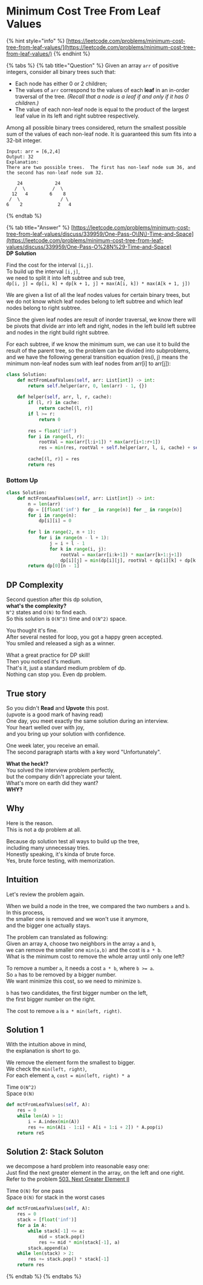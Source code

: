 # Minimum Cost Tree From Leaf Values

{% hint style="info" %}
[https://leetcode.com/problems/minimum-cost-tree-from-leaf-values/](https://leetcode.com/problems/minimum-cost-tree-from-leaf-values/)
{% endhint %}

{% tabs %}
{% tab title="Question" %}
Given an array `arr` of positive integers, consider all binary trees such that:

* Each node has either 0 or 2 children;
* The values of `arr` correspond to the values of each **leaf** in an in-order traversal of the tree.  _\(Recall that a node is a leaf if and only if it has 0 children.\)_
* The value of each non-leaf node is equal to the product of the largest leaf value in its left and right subtree respectively.

Among all possible binary trees considered, return the smallest possible sum of the values of each non-leaf node.  It is guaranteed this sum fits into a 32-bit integer.

```text
Input: arr = [6,2,4]
Output: 32
Explanation:
There are two possible trees.  The first has non-leaf node sum 36, and the second has non-leaf node sum 32.

    24            24
   /  \          /  \
  12   4        6    8
 /  \               / \
6    2             2   4
```
{% endtab %}

{% tab title="Answer" %}
[https://leetcode.com/problems/minimum-cost-tree-from-leaf-values/discuss/339959/One-Pass-O\(N\)-Time-and-Space](https://leetcode.com/problems/minimum-cost-tree-from-leaf-values/discuss/339959/One-Pass-O%28N%29-Time-and-Space)  
**DP Solution**

Find the cost for the interval `[i,j]`.  
To build up the interval `[i,j]`,  
we need to split it into left subtree and sub tree,  
`dp[i, j] = dp[i, k] + dp[k + 1, j] + max(A[i, k]) * max(A[k + 1, j])`

We are given a list of all the leaf nodes values for certain binary trees, but we do not know which leaf nodes belong to left subtree and which leaf nodes belong to right subtree. 

Since the given leaf nodes are result of inorder traversal, we know there will be pivots that divide arr into left and right, nodes in the left build left subtree and nodes in the right build right subtree. 

For each subtree, if we know the minimum sum, we can use it to build the result of the parent tree, so the problem can be divided into subproblems, and we have the following general transition equation \(res\(i, j\) means the minimum non-leaf nodes sum with leaf nodes from arr\[i\] to arr\[j\]\):

```python
class Solution:
    def mctFromLeafValues(self, arr: List[int]) -> int:
        return self.helper(arr, 0, len(arr) - 1, {})
        
    def helper(self, arr, l, r, cache):
        if (l, r) in cache:
            return cache[(l, r)]
        if l >= r:
            return 0
        
        res = float('inf')
        for i in range(l, r):
            rootVal = max(arr[l:i+1]) * max(arr[i+1:r+1])
            res = min(res, rootVal + self.helper(arr, l, i, cache) + self.helper(arr, i + 1, r, cache))
        
        cache[(l, r)] = res
        return res
```

### Bottom Up

```python
class Solution:
    def mctFromLeafValues(self, arr: List[int]) -> int:
        n = len(arr)
        dp = [[float('inf') for _ in range(n)] for _ in range(n)]
        for i in range(n):
            dp[i][i] = 0
        
        for l in range(2, n + 1):
            for i in range(n - l + 1):
                j = i + l - 1
                for k in range(i, j):
                    rootVal = max(arr[i:k+1]) * max(arr[k+1:j+1])
                    dp[i][j] = min(dp[i][j], rootVal + dp[i][k] + dp[k + 1][j])
        return dp[0][n - 1]
```

## DP Complexity

Second question after this dp solution,  
**what's the complexity?**  
`N^2` states and `O(N)` to find each.  
So this solution is `O(N^3)` time and `O(N^2)` space.

You thought it's fine.  
After several nested for loop, you got a happy green accepted.  
You smiled and released a sigh as a winner.

What a great practice for DP skill!  
Then you noticed it's medium.  
That's it, just a standard medium problem of dp.  
Nothing can stop you. Even dp problem.  
  


## True story

So you didn't **Read** and **Upvote** this post.  
\(upvote is a good mark of having read\)  
One day, you meet exactly the same solution during an interview.  
Your heart welled over with joy,  
and you bring up your solution with confidence.

One week later, you receive an email.  
The second paragraph starts with a key word "Unfortunately".

**What the heck!?**  
You solved the interview problem perfectly,  
but the company didn't appreciate your talent.  
What's more on earth did they want?  
**WHY?**  
  


## **Why**

Here is the reason.  
This is not a dp problem at all.

Because dp solution test all ways to build up the tree,  
including many unnecessay tries.  
Honestly speaking, it's kinda of brute force.  
Yes, brute force testing, with memorization.  
  


## **Intuition**

Let's review the problem again.

When we build a node in the tree, we compared the two numbers `a` and `b`.  
In this process,  
the smaller one is removed and we won't use it anymore,  
and the bigger one actually stays.

The problem can translated as following:  
Given an array `A`, choose two neighbors in the array `a` and `b`,  
we can remove the smaller one `min(a,b)` and the cost is `a * b`.  
What is the minimum cost to remove the whole array until only one left?

To remove a number `a`, it needs a cost `a * b`, where `b >= a`.  
So `a` has to be removed by a bigger number.  
We want minimize this cost, so we need to minimize `b`.

`b` has two candidates, the first bigger number on the left,  
the first bigger number on the right.

The cost to remove `a` is `a * min(left, right)`.  
  


## **Solution 1**

With the intuition above in mind,  
the explanation is short to go.

We remove the element form the smallest to bigger.  
We check the `min(left, right)`,  
For each element `a`, `cost = min(left, right) * a`

Time `O(N^2)`  
Space `O(N)`

```python
def mctFromLeafValues(self, A):
    res = 0
    while len(A) > 1:
        i = A.index(min(A))
        res += min(A[i - 1:i] + A[i + 1:i + 2]) * A.pop(i)
    return reS
```

## **Solution 2: Stack Soluton**

we decompose a hard problem into reasonable easy one:  
Just find the next greater element in the array, on the left and one right.  
Refer to the problem [503. Next Greater Element II](https://leetcode.com/problems/next-greater-element-ii/discuss/98270/JavaC++Python-Loop-Twice)  
  


Time `O(N)` for one pass  
Space `O(N)` for stack in the worst cases

```python
def mctFromLeafValues(self, A):
    res = 0
    stack = [float('inf')]
    for a in A:
        while stack[-1] <= a:
            mid = stack.pop()
            res += mid * min(stack[-1], a)
        stack.append(a)
    while len(stack) > 2:
        res += stack.pop() * stack[-1]
    return res
```
{% endtab %}
{% endtabs %}



